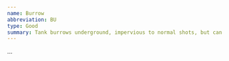 ```yaml
---
name: Burrow
abbreviation: BU
type: Good
summary: Tank burrows underground, impervious to normal shots, but can be steamrolled by anyone!
---
```


...
